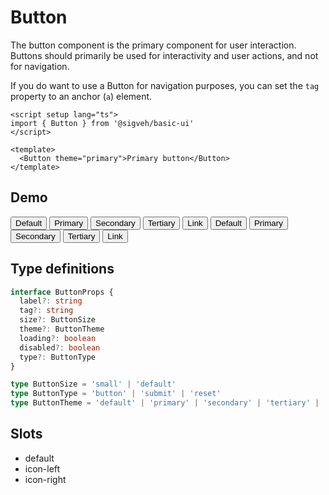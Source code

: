 <script setup lang="ts">
import { ref } from 'vue'
import Button from '../../src/components/Button/Button.vue'
import Flex from '../../src/components/Flex/Flex.vue'
import Checkbox from '../../src/components/Checkbox/Checkbox.vue'

import DemoControls from '../components/DemoControls.vue'
import Demo from '../components/Demo.vue'

const isLoading = ref(false)
const isDisabled = ref(false)
</script>

# Button

The button component is the primary component for user interaction. Buttons should primarily be used for interactivity and user actions, and not for navigation.

If you do want to use a Button for navigation purposes, you can set the `tag` property to an anchor (`a`) element.

```vue
<script setup lang="ts">
import { Button } from '@sigveh/basic-ui'
</script>

<template>
  <Button theme="primary">Primary button</Button>
</template>
```

## Demo

<Demo>
  <template #controls>
    <Checkbox label="Loading" v-model:checked="isLoading" />
    <Checkbox label="Disabled" v-model:checked="isDisabled" />
  </template>
  <Flex direction="column">
    <Flex>
      <Button :loading="isLoading" :disabled="isDisabled" theme="default">Default</Button>
      <Button :loading="isLoading" :disabled="isDisabled" theme="primary">Primary</Button>
      <Button :loading="isLoading" :disabled="isDisabled" theme="secondary">Secondary</Button>
      <Button :loading="isLoading" :disabled="isDisabled" theme="tertiary">Tertiary</Button>
      <Button :loading="isLoading" :disabled="isDisabled" theme="link">Link</Button>
    </Flex>
    <Flex>
      <Button :loading="isLoading" :disabled="isDisabled" theme="default" size="small">Default</Button>
      <Button :loading="isLoading" :disabled="isDisabled" theme="primary" size="small">Primary</Button>
      <Button :loading="isLoading" :disabled="isDisabled" theme="secondary" size="small">Secondary</Button>
      <Button :loading="isLoading" :disabled="isDisabled" theme="tertiary" size="small">Tertiary</Button>
      <Button :loading="isLoading" :disabled="isDisabled" theme="link" size="small">Link</Button>
    </Flex>
  </Flex>
</Demo>

## Type definitions

```ts
interface ButtonProps {
  label?: string
  tag?: string
  size?: ButtonSize
  theme?: ButtonTheme
  loading?: boolean
  disabled?: boolean
  type?: ButtonType
}

type ButtonSize = 'small' | 'default'
type ButtonType = 'button' | 'submit' | 'reset'
type ButtonTheme = 'default' | 'primary' | 'secondary' | 'tertiary' | 'link'
```

## Slots

- default
- icon-left
- icon-right
